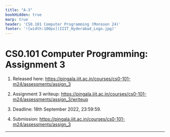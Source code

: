 ```yaml
---
title: "A-3"
bookHidden: true
marp: true
header: 'CS0.101 Computer Programming (Monsoon 24)'
footer: '![width:100px](IIIT_Hyderabad_Logo.jpg)'
---
```


# CS0.101 Computer Programming: Assignment 3

1. Released here: https://pingala.iiit.ac.in/courses/cs0-101-m24/assessments/assign_3

2. Assignment 3 writeup: https://pingala.iiit.ac.in/courses/cs0-101-m24/assessments/assign_3/writeup

3. Deadline: 18th September 2022, 23:59:59.

4. Submission: https://pingala.iiit.ac.in/courses/cs0-101-m24/assessments/assign_3


---
